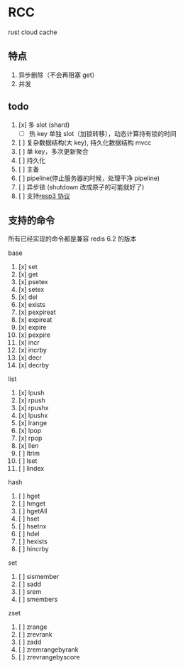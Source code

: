 # RCC

rust cloud cache

## 特点

1. 异步删除（不会再阻塞 get）
1. 并发

## todo

1. [x] 多 slot (shard)
   - [ ] 热 key 单独 slot（加锁转移），动态计算持有锁的时间
1. [ ] 复杂数据结构(大 key), 持久化数据结构 mvcc
1. [ ] 单 key，多次更新聚合
1. [ ] 持久化
1. [ ] 主备
1. [ ] pipeline(停止服务器的时候，处理干净 pipeline)
1. [ ] 异步锁 (shutdown 改成原子的可能就好了)
1. [ ] 支持[resp3 协议](https://www.zeekling.cn/articles/2021/01/10/1610263628832.html)

## 支持的命令

所有已经实现的命令都是兼容 redis 6.2 的版本

base

1. [x] set
1. [x] get
1. [x] psetex
1. [x] setex
1. [x] del
1. [x] exists
1. [x] pexpireat
1. [x] expireat
1. [x] expire
1. [x] pexpire
1. [x] incr
1. [x] incrby
1. [x] decr
1. [x] decrby

list

1. [x] lpush
1. [x] rpush
1. [x] rpushx
1. [x] lpushx
1. [x] lrange
1. [x] lpop
1. [x] rpop
1. [x] llen
1. [ ] ltrim
1. [ ] lset
1. [ ] lindex

hash

1. [ ] hget
1. [ ] hmget
1. [ ] hgetAll
1. [ ] hset
1. [ ] hsetnx
1. [ ] hdel
1. [ ] hexists
1. [ ] hincrby

set

1. [ ] sismember
1. [ ] sadd
1. [ ] srem
1. [ ] smembers

zset

1. [ ] zrange
1. [ ] zrevrank
1. [ ] zadd
1. [ ] zremrangebyrank
1. [ ] zrevrangebyscore
